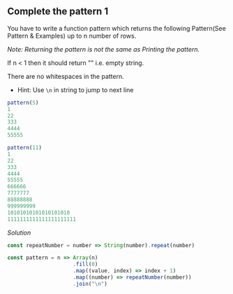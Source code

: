 ## Complete the pattern 1

You have to write a function pattern which returns the following Pattern(See Pattern & Examples) up to n number of rows.

*Note: Returning the pattern is not the same as Printing the pattern.*

If n < 1 then it should return "" i.e. empty string.

There are no whitespaces in the pattern.

* Hint: Use `\n` in string to jump to next line


```javascript
pattern(5)
1
22
333
4444
55555

pattern(11)
1
22
333
4444
55555
666666
7777777
88888888
999999999
10101010101010101010
1111111111111111111111
```


*Solution*

```javascript
const repeatNumber = number => String(number).repeat(number)

const pattern = n => Array(n)
                     .fill(0)
                     .map((value, index) => index + 1)
                     .map((number) => repeatNumber(number))
                     .join("\n")
```
